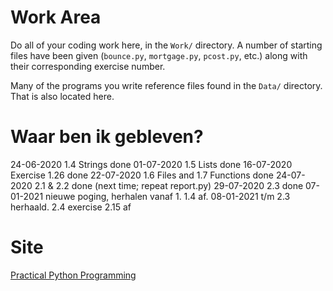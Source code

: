 # Work Area

Do all of your coding work here, in the `Work/` directory.  A number of starting
files have been given (`bounce.py`, `mortgage.py`, `pcost.py`, etc.) along with
their corresponding exercise number.

Many of the programs you write reference files found in the `Data/` directory.
That is also located here.

# Waar ben ik gebleven?

24-06-2020 1.4 Strings done 
01-07-2020 1.5 Lists done
16-07-2020 Exercise 1.26 done
22-07-2020 1.6 Files and 1.7 Functions done
24-07-2020 2.1 & 2.2 done (next time; repeat report.py)
29-07-2020 2.3 done 
07-01-2021 nieuwe poging, herhalen vanaf 1. 1.4 af.
08-01-2021 t/m 2.3 herhaald. 2.4 exercise 2.15 af  

# Site

[Practical Python Programming](https://dabeaz-course.github.io/practical-python/Notes/Contents.html)